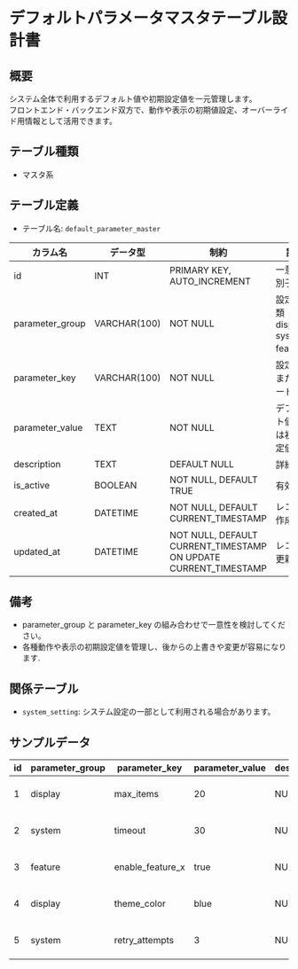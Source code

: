 # デフォルトパラメータマスタテーブル設計書

## 概要
システム全体で利用するデフォルト値や初期設定値を一元管理します。  
フロントエンド・バックエンド双方で、動作や表示の初期値設定、オーバーライド用情報として活用できます。

## テーブル種類
- マスタ系

## テーブル定義
- テーブル名: `default_parameter_master`

| カラム名         | データ型      | 制約                                      | 説明                                    |
|------------------|---------------|-------------------------------------------|-----------------------------------------|
| id               | INT           | PRIMARY KEY, AUTO_INCREMENT               | 一意な識別子                            |
| parameter_group  | VARCHAR(100)  | NOT NULL                                  | 設定の分類（例: display, system, feature）|
| parameter_key    | VARCHAR(100)  | NOT NULL                                  | 設定キーまたはコード                     |
| parameter_value  | TEXT          | NOT NULL                                  | デフォルト値または初期設定値              |
| description      | TEXT          | DEFAULT NULL                              | 詳細説明                                |
| is_active        | BOOLEAN       | NOT NULL, DEFAULT TRUE                    | 有効状態                                |
| created_at       | DATETIME      | NOT NULL, DEFAULT CURRENT_TIMESTAMP       | レコード作成日時                        |
| updated_at       | DATETIME      | NOT NULL, DEFAULT CURRENT_TIMESTAMP ON UPDATE CURRENT_TIMESTAMP | レコード更新日時            |

## 備考
- parameter_group と parameter_key の組み合わせで一意性を検討してください。
- 各種動作や表示の初期設定値を管理し、後からの上書きや変更が容易になります.

## 関係テーブル
- `system_setting`: システム設定の一部として利用される場合があります。

## サンプルデータ
| id | parameter_group | parameter_key    | parameter_value | description | created_at           | updated_at           |
|----|-----------------|------------------|-----------------|-------------|----------------------|----------------------|
| 1  | display         | max_items        | 20              | NULL        | 2023-10-01 00:00:00  | 2023-10-01 00:00:00  |
| 2  | system          | timeout          | 30              | NULL        | 2023-10-02 00:00:00  | 2023-10-02 00:00:00  |
| 3  | feature         | enable_feature_x | true            | NULL        | 2023-10-03 00:00:00  | 2023-10-03 00:00:00  |
| 4  | display         | theme_color      | blue            | NULL        | 2023-10-04 00:00:00  | 2023-10-04 00:00:00  |
| 5  | system          | retry_attempts   | 3               | NULL        | 2023-10-05 00:00:00  | 2023-10-05 00:00:00  |

